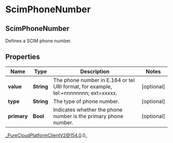 # ScimPhoneNumber

## ScimPhoneNumber
Defines a SCIM phone number.

## Properties

|Name | Type | Description | Notes|
|------------ | ------------- | ------------- | -------------|
| **value** | **String** | The phone number in E.164 or tel URI format, for example, tel:+nnnnnnnn; ext&#x3D;xxxxx. | [optional] |
| **type** | **String** | The type of phone number. | [optional] |
| **primary** | **Bool** | Indicates whether the phone number is the primary phone number. | [optional] |



_PureCloudPlatformClientV2@154.0.0_
